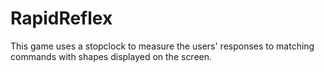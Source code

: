 # RapidReflex
This game uses a stopclock to measure the users' responses to matching commands with shapes displayed on the screen.
